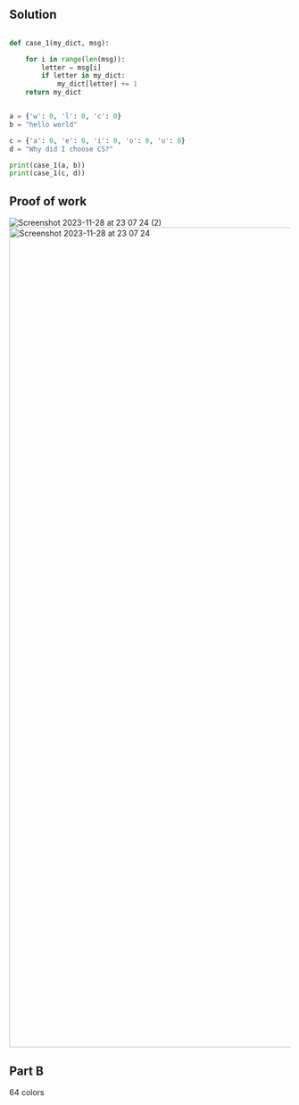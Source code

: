 ## Solution ##

```.py

def case_1(my_dict, msg):

    for i in range(len(msg)):
        letter = msg[i]
        if letter in my_dict:
            my_dict[letter] += 1
    return my_dict


a = {'w': 0, 'l': 0, 'c': 0}
b = "hello world"

c = {'a': 0, 'e': 0, 'i': 0, 'o': 0, 'u': 0}
d = "Why did I choose CS?"

print(case_1(a, b))
print(case_1(c, d))


```

## Proof of work ##

![Screenshot 2023-11-28 at 23 07 24 (2)](https://github.com/yuxuantaoisak/unit_2/assets/144768397/4afe962d-49a2-42b7-89bc-dc0e4447d008)
<img width="1470" alt="Screenshot 2023-11-28 at 23 07 24" src="https://github.com/yuxuantaoisak/unit_2/assets/144768397/4c05fd4a-cae7-4c77-89d6-62e4d8788663">


## Part B ##

64 colors
